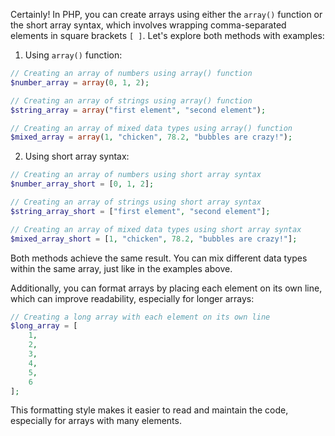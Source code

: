 Certainly! In PHP, you can create arrays using either the `array()` function or the short array syntax, which involves wrapping comma-separated elements in square brackets `[ ]`. Let's explore both methods with examples:

1. Using `array()` function:
```php
// Creating an array of numbers using array() function
$number_array = array(0, 1, 2);

// Creating an array of strings using array() function
$string_array = array("first element", "second element");

// Creating an array of mixed data types using array() function
$mixed_array = array(1, "chicken", 78.2, "bubbles are crazy!");
```

2. Using short array syntax:
```php
// Creating an array of numbers using short array syntax
$number_array_short = [0, 1, 2];

// Creating an array of strings using short array syntax
$string_array_short = ["first element", "second element"];

// Creating an array of mixed data types using short array syntax
$mixed_array_short = [1, "chicken", 78.2, "bubbles are crazy!"];
```

Both methods achieve the same result. You can mix different data types within the same array, just like in the examples above.

Additionally, you can format arrays by placing each element on its own line, which can improve readability, especially for longer arrays:

```php
// Creating a long array with each element on its own line
$long_array = [
    1,
    2,
    3,
    4,
    5,
    6
];
```

This formatting style makes it easier to read and maintain the code, especially for arrays with many elements.